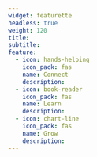 ```yaml
---
widget: featurette
headless: true
weight: 120
title:
subtitle: 
feature:
  - icon: hands-helping
    icon_pack: fas
    name: Connect 
    description: 
  - icon: book-reader
    icon_pack: fas
    name: Learn
    description: 
  - icon: chart-line
    icon_pack: fas
    name: Grow
    description: 
---
```

